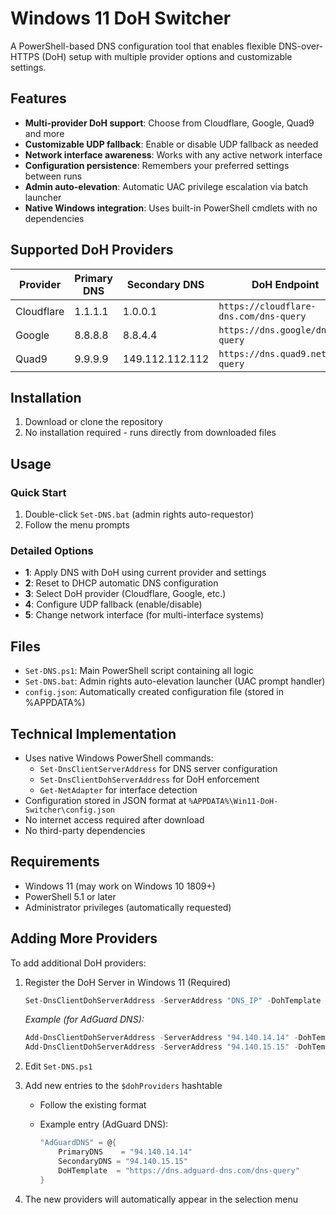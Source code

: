# Windows 11 DoH Switcher

A PowerShell-based DNS configuration tool that enables flexible DNS-over-HTTPS (DoH) setup with multiple provider options and customizable settings.

## Features

- **Multi-provider DoH support**: Choose from Cloudflare, Google, Quad9 and more
- **Customizable UDP fallback**: Enable or disable UDP fallback as needed
- **Network interface awareness**: Works with any active network interface
- **Configuration persistence**: Remembers your preferred settings between runs
- **Admin auto-elevation**: Automatic UAC privilege escalation via batch launcher
- **Native Windows integration**: Uses built-in PowerShell cmdlets with no dependencies

## Supported DoH Providers

| Provider  | Primary DNS | Secondary DNS | DoH Endpoint |
|-----------|------------|--------------|--------------|
| Cloudflare | 1.1.1.1 | 1.0.0.1 | `https://cloudflare-dns.com/dns-query` |
| Google | 8.8.8.8 | 8.8.4.4 | `https://dns.google/dns-query` |
| Quad9 | 9.9.9.9 | 149.112.112.112 | `https://dns.quad9.net/dns-query` |

## Installation

1. Download or clone the repository
2. No installation required - runs directly from downloaded files

## Usage

### Quick Start
1. Double-click `Set-DNS.bat` (admin rights auto-requestor)
2. Follow the menu prompts

### Detailed Options
- **1**: Apply DNS with DoH using current provider and settings
- **2**: Reset to DHCP automatic DNS configuration
- **3**: Select DoH provider (Cloudflare, Google, etc.)
- **4**: Configure UDP fallback (enable/disable)
- **5**: Change network interface (for multi-interface systems)

## Files

- `Set-DNS.ps1`: Main PowerShell script containing all logic
- `Set-DNS.bat`: Admin rights auto-elevation launcher (UAC prompt handler)
- `config.json`: Automatically created configuration file (stored in %APPDATA%)

## Technical Implementation

- Uses native Windows PowerShell commands:
  - `Set-DnsClientServerAddress` for DNS server configuration
  - `Set-DnsClientDohServerAddress` for DoH enforcement
  - `Get-NetAdapter` for interface detection
- Configuration stored in JSON format at `%APPDATA%\Win11-DoH-Switcher\config.json`
- No internet access required after download
- No third-party dependencies

## Requirements

- Windows 11 (may work on Windows 10 1809+)
- PowerShell 5.1 or later
- Administrator privileges (automatically requested)

## Adding More Providers

To add additional DoH providers:

1. Register the DoH Server in Windows 11 (Required)

   ```powershell
   Set-DnsClientDohServerAddress -ServerAddress "DNS_IP" -DohTemplate "DoH_URL" -AllowFallbackToUdp $true -AutoUpgrade $true
   ```

   *Example (for AdGuard DNS):*

   ```powershell
   Add-DnsClientDohServerAddress -ServerAddress "94.140.14.14" -DohTemplate "https://dns.adguard-dns.com/dns-query" -AllowFallbackToUdp $true -AutoUpgrade $true
   Add-DnsClientDohServerAddress -ServerAddress "94.140.15.15" -DohTemplate "https://dns.adguard-dns.com/dns-query" -AllowFallbackToUdp $true -AutoUpgrade $true
   ```
2. Edit `Set-DNS.ps1`

3. Add new entries to the `$dohProviders` hashtable
   - Follow the existing format
   - Example entry (AdGuard DNS):

     ```powershell
     "AdGuardDNS" = @{
         PrimaryDNS    = "94.140.14.14"
         SecondaryDNS = "94.140.15.15"
         DoHTemplate  = "https://dns.adguard-dns.com/dns-query"
     }
     ```

4. The new providers will automatically appear in the selection menu
